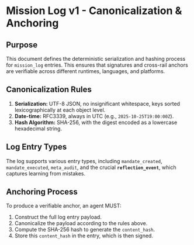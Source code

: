 # Mission Log v1 - Canonicalization & Anchoring
## Purpose
This document defines the deterministic serialization and hashing process for `mission_log` entries. This ensures that signatures and cross-rail anchors are verifiable across different runtimes, languages, and platforms.

## Canonicalization Rules
1.  **Serialization:** UTF-8 JSON, no insignificant whitespace, keys sorted lexicographically at each object level.
2.  **Date-time:** RFC3339, always in UTC (e.g., `2025-10-25T19:00:00Z`).
3.  **Hash Algorithm:** SHA-256, with the digest encoded as a lowercase hexadecimal string.

## Log Entry Types
The log supports various entry types, including `mandate_created`, `mandate_executed`, `meta_audit`, and the crucial **`reflection_event`**, which captures learning from mistakes.

## Anchoring Process
To produce a verifiable anchor, an agent MUST:
1.  Construct the full log entry payload.
2.  Canonicalize the payload according to the rules above.
3.  Compute the SHA-256 hash to generate the `content_hash`.
4.  Store this `content_hash` in the entry, which is then signed.
